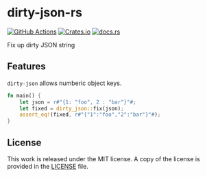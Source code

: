 # dirty-json-rs

[![GitHub Actions](https://github.com/messense/dirty-json-rs/workflows/CI/badge.svg)](https://github.com/messense/dirty-json-rs/actions?query=workflow%3ACI)
[![Crates.io](https://img.shields.io/crates/v/dirty-json.svg)](https://crates.io/crates/dirty-json)
[![docs.rs](https://docs.rs/dirty-json/badge.svg)](https://docs.rs/dirty-json)

Fix up dirty JSON string

## Features

`dirty-json` allows numberic object keys.

```rust
fn main() {
    let json = r#"{1: "foo", 2 : "bar"}"#;
    let fixed = dirty_json::fix(json);
    assert_eq!(fixed, r#"{"1":"foo","2":"bar"}"#);
}
```

## License

This work is released under the MIT license. A copy of the license is provided in the [LICENSE](./LICENSE) file.

